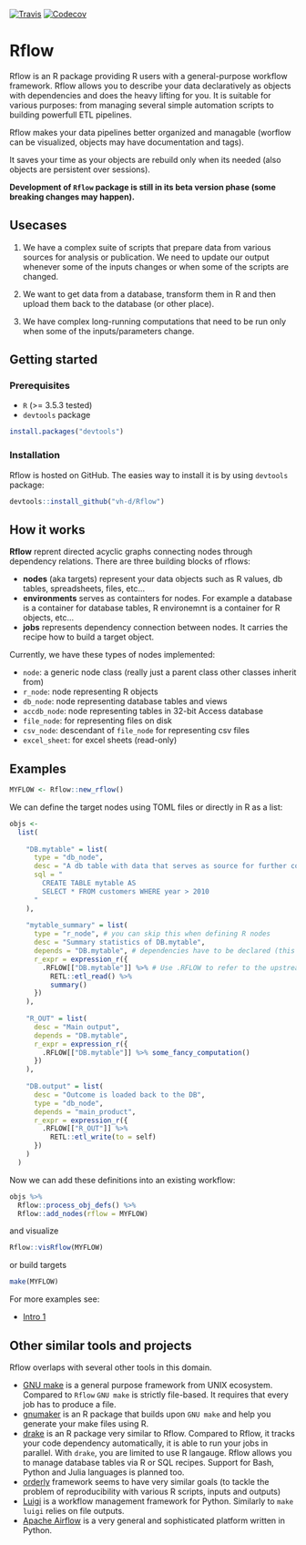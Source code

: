
<!-- README.md is generated from README.Rmd. Please edit that file -->

<a href="https://travis-ci.org/vh-d/Rflow"><img src="https://travis-ci.org/vh-d/Rflow.svg?branch=master" alt="Travis"></a>
<a href="https://codecov.io/github/vh-d/Rflow?branch=master"><img src="https://codecov.io/github/vh-d/Rflow/coverage.svg?branch=master" alt="Codecov"></a>

# Rflow

Rflow is an R package providing R users with a general-purpose workflow
framework. Rflow allows you to describe your data declaratively as
objects with dependencies and does the heavy lifting for you. It is
suitable for various purposes: from managing several simple automation
scripts to building powerfull ETL pipelines.

Rflow makes your data pipelines better organized and managable (worflow
can be visualized, objects may have documentation and tags).

It saves your time as your objects are rebuild only when its needed
(also objects are persistent over sessions).

**Development of `Rflow` package is still in its beta version phase
(some breaking changes may happen).**

## Usecases

1.  We have a complex suite of scripts that prepare data from various
    sources for analysis or publication. We need to update our output
    whenever some of the inputs changes or when some of the scripts are
    changed.

2.  We want to get data from a database, transform them in R and then
    upload them back to the database (or other place).

3.  We have complex long-running computations that need to be run only
    when some of the inputs/parameters change.

## Getting started

### Prerequisites

  - `R` (\>= 3.5.3 tested)
  - `devtools` package

<!-- end list -->

``` r
install.packages("devtools")
```

### Installation

Rflow is hosted on GitHub. The easies way to install it is by using
`devtools` package:

``` r
devtools::install_github("vh-d/Rflow")
```

## How it works

**Rflow** reprent directed acyclic graphs connecting nodes through
dependency relations. There are three building blocks of rflows:

  - **nodes** (aka targets) represent your data objects such as R
    values, db tables, spreadsheets, files, etc…
  - **environments** serves as containters for nodes. For example a
    database is a container for database tables, R environemnt is a
    container for R objects, etc…
  - **jobs** represents dependency connection between nodes. It carries
    the recipe how to build a target object.

Currently, we have these types of nodes implemented:

  - `node`: a generic node class (really just a parent class other
    classes inherit from)
  - `r_node`: node representing R objects
  - `db_node`: node representing database tables and views
  - `accdb_node`: node representing tables in 32-bit Access database
  - `file_node`: for representing files on disk
  - `csv_node`: descendant of `file_node` for representing csv files
  - `excel_sheet`: for excel sheets (read-only)

## Examples

``` r
MYFLOW <- Rflow::new_rflow()
```

We can define the target nodes using TOML files or directly in R as a
list:

``` r
objs <- 
  list(
    
    "DB.mytable" = list(
      type = "db_node",
      desc = "A db table with data that serves as source for further computation in R"
      sql = "
        CREATE TABLE mytable AS 
        SELECT * FROM customers WHERE year > 2010
      "
    ),
    
    "mytable_summary" = list(
      type = "r_node", # you can skip this when defining R nodes
      desc = "Summary statistics of DB.mytable",
      depends = "DB.mytable", # dependencies have to be declared (this can be tested/automated)
      r_expr = expression_r({
        .RFLOW[["DB.mytable"]] %>% # Use .RFLOW to refer to the upstream nodes.
          RETL::etl_read() %>% 
          summary()
      })
    ),
    
    "R_OUT" = list(
      desc = "Main output",
      depends = "DB.mytable",
      r_expr = expression_r({
        .RFLOW[["DB.mytable"]] %>% some_fancy_computation()
      })
    ),
    
    "DB.output" = list(
      desc = "Outcome is loaded back to the DB",
      type = "db_node",
      depends = "main_product",
      r_expr = expression_r({
        .RFLOW[["R_OUT"]] %>%
          RETL::etl_write(to = self)
      })
    )
  ) 
```

Now we can add these definitions into an existing workflow:

``` r
objs %>% 
  Rflow::process_obj_defs() %>% 
  Rflow::add_nodes(rflow = MYFLOW)
```

and visualize

``` r
Rflow::visRflow(MYFLOW)
```

or build targets

``` r
make(MYFLOW)
```

For more examples see:

  - [Intro 1](./examples/intro1/Rflow_intro_1.md)

## Other similar tools and projects

Rflow overlaps with several other tools in this domain.

  - [GNU make](https://www.gnu.org/software/make/) is a general purpose
    framework from UNIX ecosystem. Compared to `Rflow` `GNU make` is
    strictly file-based. It requires that every job has to produce a
    file.
  - [gnumaker](https://github.com/petebaker/gnumaker) is an R package
    that builds upon `GNU make` and help you generate your make files
    using R.
  - [drake](https://cran.r-project.org/web/packages/drake/) is an R
    package very similar to Rflow. Compared to Rflow, it tracks your
    code dependency automatically, it is able to run your jobs in
    parallel. With `drake`, you are limited to use R langauge. Rflow
    allows you to manage database tables via R or SQL recipes. Support
    for Bash, Python and Julia languages is planned too.
  - [orderly](https://github.com/vimc/orderly) framework seems to have
    very similar goals (to tackle the problem of reproducibility with
    various R scripts, inputs and outputs)
  - [Luigi](https://github.com/spotify/luigi) is a workflow management
    framework for Python. Similarly to `make` `luigi` relies on file
    outputs.
  - [Apache Airflow](https://airflow.apache.org/) is a very general and
    sophisticated platform written in
Python.

<!-- ## TODO: -->

<!-- * Add more nuanced `verbose` options -->

<!-- * Add proper logging for rflow object -->

<!-- * Allow deleting properties / setting some to NULL -->

<!--   * currently, if a property is deleted update() method ignores it -->

<!-- * Make all public properties active (mutation would trigger persistence storage) -->

<!-- * Make methods initializing and updating properties more generic. -->

<!-- * Improve test coverage -->
